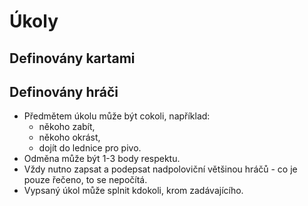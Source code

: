 # Úkoly

## Definovány kartami

## Definovány hráči

- Předmětem úkolu může být cokoli, například:
  - někoho zabít,
  - někoho okrást,
  - dojít do lednice pro pivo.
- Odměna může být 1-3 body respektu.
- Vždy nutno zapsat a podepsat nadpoloviční většinou hráčů - co je pouze řečeno, to se nepočítá.
- Vypsaný úkol může splnit kdokoli, krom zadávajícího.
